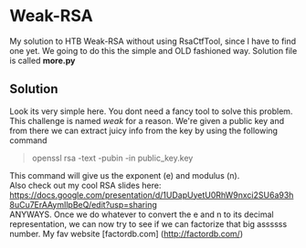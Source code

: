 # Weak-RSA
My solution to HTB Weak-RSA without using RsaCtfTool, since I have to find one yet. We going to do this the simple and OLD fashioned way. Solution file is called **more.py** 

## Solution 
Look its very simple here. You dont need a fancy tool to solve this problem. This challenge is named *weak* for a reason. We're given a public key and from there we can extract juicy info from the key by using the following command 
> openssl rsa -text -pubin -in public_key.key 

This command will give us the exponent (e) and modulus (n). <br>
Also check out my cool RSA slides here: https://docs.google.com/presentation/d/1UDapUyetU0RhW9nxci2SU6a93h8uCu7ErAAymIlpBeQ/edit?usp=sharing <br>
ANYWAYS. Once we do whatever to convert the e and n to its decimal representation, we can now try to see if we can factorize that big assssss number. My fav website [factordb.com] (http://factordb.com/)
